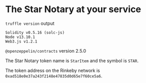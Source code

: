 # The Star Notary at your service

`truffle version` output
```Truffle v5.1.14-nodeLTS.0 (core: 5.1.13)
Solidity v0.5.16 (solc-js)
Node v13.10.1
Web3.js v1.2.1
```

`@openzeppelin/contracts` version 2.5.0

The Star Notary token name is `StarItem` and the symbol is `STAR`.

The token address on the Rinkeby network is `0xad518e0e37a243f2148e47835d0d65e7f60ce5a6`.